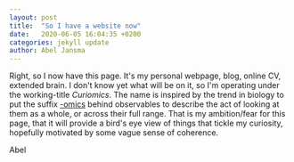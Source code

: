 ```yaml
---
layout: post
title:  "So I have a website now"
date:   2020-06-05 16:04:35 +0200
categories: jekyll update
author: Abel Jansma
---
```


Right, so I now have this page. It's my personal webpage, blog, online CV, extended brain. I don't know yet what will be on it, so I'm operating under the working-title *Curiomics*. The name is inspired by the trend in biology to put the suffix <a href="https://en.wikipedia.org/wiki/Omics" target="_blank">-omics</a> behind observables to describe the act of looking at them as a whole, or across their full range. That is my ambition/fear for this page, that it will provide a bird's eye view of things that tickle my curiosity, hopefully motivated by some vague sense of coherence.

Abel

<!-- ADD OPEN IN NEW TAB -->